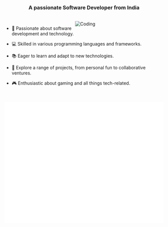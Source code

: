 <h3 align="center">A passionate Software Developer from India</h3>
<br>
<!--img align="right" alt="Coding" width="280" src="https://cdn.dribbble.com/users/730703/screenshots/6581243/avento.gif" /-->
<img align="right" alt="Coding" width="280" src="https://analyticsindiamag.com/wp-content/uploads/2018/12/developer-dribbble.gif" />


<div align="left">

- 🚀 Passionate about software development and technology.

- 💻 Skilled in various programming languages and frameworks.

- 📚 Eager to learn and adapt to new technologies.

- 🌟 Explore a range of projects, from personal fun to collaborative ventures.

- 🎮 Enthusiastic about gaming and all things tech-related.
</div>
<br>

![Metrics](/metrics.plugin.achievements.svg)